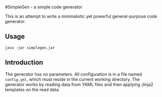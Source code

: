 #SimpleGen -  a simple code generator

This is an attempt to write a minimalistic yet powerful general-purpose code generator.


## Usage

```
java -jar simplegen.jar
```


## Introduction

The generator has no parameters. All configuration is in a file named ``config.yml``, which must reside in the current
working directory. The generator works by reading data from YAML files and then applying Jinja2 templates on the
read data. 


